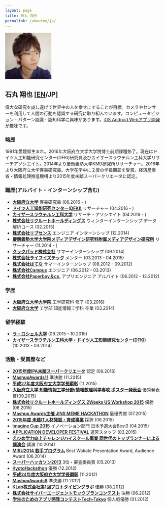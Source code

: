```yaml
---
layout: page
title: 石丸 翔也
permalink: /aboutme/jp/
---
```

<img src="/assets/img/myglass2_ex3_mini.jpg" class="image-trimmed-by-circle image-on-frame" width="150px" alt="石丸 翔也">

## 石丸 翔也 [[EN](/aboutme/)/JP]

偉大な研究を成し遂げて世界中の人を幸せにすることが目標。カメラやセンサーを利用して人間の行動を認識する研究に取り組んでいます。コンピュータビジョン・パターン認識・認知科学に興味があります。[iOS Android Webアプリ開発](/applications/)が趣味です。

### 略歴

1991年愛媛県生まれ。2016年大阪府立大学大学院博士前期課程修了。現在はドイツ人工知能研究センター(DFKI)研究員及びカイザースラウテルン工科大学リサーチアソシエイト。2014年より慶應義塾大学KMD研究所リサーチャー。2016年より大阪府立大学客員研究員。大学在学中に２度の学長顕彰を受賞。経済産業省・情報処理推進機構より2015年度未踏スーパークリエータに認定。

### 職歴(アルバイト・インターンシップ含む)

* <a href="http://www.osakafu-u.ac.jp/"><span style="font-weight: 600;">大阪府立大学</span></a> 客員研究員 (06.2016 - )
* <a href="http://www.dfki.de/web"><span style="font-weight: 600;">ドイツ人工知能研究センター(DFKI)</span></a> リサーチャー (04.2016 - )
* <a href="https://www.uni-kl.de"><span style="font-weight: 600;">カイザースラウテルン工科大学</span></a> リサーチ・アソシエイト (04.2016 - )
* <a href="http://www.recruit.jp/"><span style="font-weight: 600;">株式会社リクルートホールディングス</span></a> ウィンターインターンシップ データ解析コース (02.2015)
* <a href="http://www.livesense.co.jp/"><span style="font-weight: 600;">株式会社リブセンス</span></a> エンジニア インターンシップ (12.2014)
* <a href="http://www.kmd.keio.ac.jp/jp/"><span style="font-weight: 600;">慶應義塾大学大学院メディアデザイン研究科附属メディアデザイン研究所</span></a> リサーチャー (11.2014 - )
* <a href="https://info.cookpad.com/"><span style="font-weight: 600;">クックパッド株式会社</span></a> サマーインターンシップ (09.2014)
* <a href="http://life-is-tech.com/"><span style="font-weight: 600;">株式会社ライフイズテック</span></a> メンター (03.2013 - 04.2015)
* <a href="http://markovlabo.net/?p=1214"><span style="font-weight: 600;">株式会社はてな</span></a> サマーインターンシップ (08.2012 - 09.2012)
* <a href="http://campus-inc.org/"><span style="font-weight: 600;">株式会社Campus</span></a> エンジニア (06.2012 - 03.2013)
* <a href="http://www.paperboy.co.jp/"><span style="font-weight: 600;">株式会社Paperboy＆co.</span></a> アプリエンジニア アルバイト (06.2012 - 12.2012)

### 学歴

* <a href="http://www.osakafu-u.ac.jp/"><span style="font-weight: 600;">大阪府立大学大学院</span></a> 工学研究科 修了 (03.2016)
* <a href="http://www.osakafu-u.ac.jp/"><span style="font-weight: 600;">大阪府立大学</span></a> 工学部 知能情報工学科 卒業 (03.2014)

### 留学経験

* <a href="http://www.univ-larochelle.fr/?lang=en"><span style="font-weight: 600;">ラ・ロシェル大学</span></a> (09.2015 - 10.2015)
* <a href="http://www.dfki.de/web"><span style="font-weight: 600;">カイザースラウテルン工科大学・ドイツ人工知能研究センター(DFKI)</span></a> (10.2013 - 03.2014)

### 活動・受賞歴など

* <a href="https://www.ipa.go.jp/about/press/20160602.html"><span style="font-weight: 600;">2015年度IPA未踏スーパークリエータ</span></a> 認定 (06.2016)
* <a href="http://mashupaward.jp/"><span style="font-weight: 600;">MashupAwards11</span></a> 準決勝 (11.2015)
* <a href="http://shoya.io/blog/honor2/"><span style="font-weight: 600;">平成27年度大阪府立大学学長顕彰</span></a> (11.2015)
* <a href="http://www.osakafu-u.ac.jp/"><span style="font-weight: 600;">大阪府立大学 知能情報工学分野/情報数理科学専攻 ポスター発表会</span></a> 優秀発表賞(09.2015)
* <a href="http://recruit-jinji.jp/workshop2015/"><span style="font-weight: 600;">株式会社リクルートホールディングス 2Weeks US Workshop 2015</span></a> 優勝 (08.2015)
* <a href="https://mashupawards.doorkeeper.jp/events/25862"><span style="font-weight: 600;">Mashup Awards主催 JINS MEME HACKATHON</span></a> 最優秀賞 (07.2015)
* <a href="https://www.ipa.go.jp/jinzai/mitou/2015/koubokekka_index.html"><span style="font-weight: 600;">2015年度 未踏IT人材発掘・育成事業</span></a> 採択 (06.2015)
* <a href="http://www.microsoft.com/ja-jp/education/imagine-cup.aspx"><span style="font-weight: 600;">Imagine Cup 2015</span></a> イノベーション部門 日本予選大会Best3 (04.2015)
* <a href="http://recruit-jinji.jp/adf_fes2015/"><span style="font-weight: 600;">APPLICATION DEVELOPER FESTIVAL</span></a> 運営スタッフ (03.2015)
* <a href="http://imabarihigashi-s.esnet.ed.jp/08communication/261006-challengehighschool-kouen/261006-challengehighschool-koien.html"><span style="font-weight: 600;">えひめ学力向上チャレンジハイスクール事業 同世代のトップランナーによる講演会</span></a> 講演 (10.2014)
* <a href ="https://sites.google.com/site/miru2014okayama/wakate"><span style="font-weight: 600;">MIRU2014 若手プログラム</span></a> Best Wakate Presentation Award, Audience Award (06.2014)
* <a href="http://jp.startup-dating.com/2013/05/super-hackathon-2013-in-osak"><span style="font-weight: 600;">スーパーハッカソン2013</span></a> 3位・審査委員賞 (05.2013)
* <a href="http://bussorenre.com/?p=45"><span style="font-weight: 600;">KyotoHackathon</span></a> 優勝 (12.2012)
* <a href="http://shoya.io/blog/honor/"><span style="font-weight: 600;">平成24年度大阪府立大学学長顕彰</span></a> (11.2012)
* <a href="http://ma8.mashupaward.jp/"><span style="font-weight: 600;">MashupAwards8</span></a> 準決勝 (11.2012)
* <a href="http://internship.blog.klab.jp/2012/08/10/ptlab1-day1/"><span style="font-weight: 600;">KLab株式会社第1回プロトタイピングラボ</span></a> 優勝 (08.2012)
* <a href="https://www.cyberagent.co.jp/list/mockplan.html"><span style="font-weight: 600;">株式会社サイバーエージェントモックプランコンテスト</span></a> 決勝 (06.2012)
* <a href="http://tech-tokyo.com/?p=679"><span style="font-weight: 600;">学生のためのアプリ開発コンテストTech-Tokyo</span></a> 個人戦優勝 (01.2012)